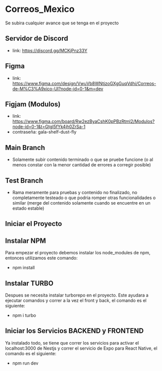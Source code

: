 # Correos_Mexico
Se subira cualquier avance que se tenga en el proyecto

## Servidor de Discord
* link: https://discord.gg/MCKjPnz33Y
## Figma
* link: https://www.figma.com/design/VwuVb8WNtjzoGXgGuqVdhi/Correos-de-M%C3%A9xico-UI?node-id=0-1&m=dev
## Figjam (Modulos)
* link: https://www.figma.com/board/Rw2ezByaCshK0pPBzRtml2/Modulos?node-id=0-1&t=GtgI5fYk4jh0ZrSa-1
* contraseña: gala-shelf-dust-fly

## Main Branch
* Solamente subir contenido terminado o que se pruebe funcione (o al menos constar con la menor cantidad de errores a corregir posible)
## Test Branch
* Rama meramente para pruebas y contenido no finalizado, no completamente testeado o que podria romper otras funcionalidades o similar (merge del contenido solamente cuando se encuentre en un estado estable)

## Iniciar el Proyecto
## Instalar NPM
Para empezar el proyecto debemos instalar los node_modules de npm, entonces utilizamos este comando:
* npm install
## Instalar TURBO
Despues se necesita instalar turborepo en el proyecto. Este ayudara a ejecutar comandos y correr a la vez el front y back, el comando es el siguiente:
* npm i turbo
## Iniciar los Servicios BACKEND y FRONTEND
Ya instalado todo, se tiene que correr los servicios para activar el localhost:3000 de Nestjs y correr el servicio de Expo para React Native, el comando es el siguiente:
* npm run dev
